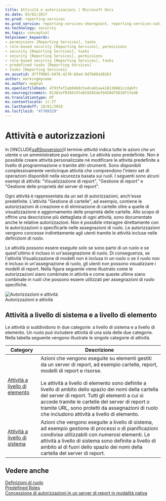 ```yaml
---
title: Attività e autorizzazioni | Microsoft Docs
ms.date: 03/01/2017
ms.prod: reporting-services
ms.prod_service: reporting-services-sharepoint, reporting-services-native
ms.technology: security
ms.topic: conceptual
helpviewer_keywords:
- permissions [Reporting Services], tasks
- role-based security [Reporting Services], permissions
- security [Reporting Services], tasks
- security [Reporting Services], permissions
- role-based security [Reporting Services], tasks
- predefined tasks [Reporting Services]
- tasks [Reporting Services]
ms.assetid: d7ff90b5-b976-4270-b9ad-9d7b801d8263
author: markingmyname
ms.author: maghan
ms.openlocfilehash: 4793fef2ab0460c5adce81aa418130681ccdabfc
ms.sourcegitcommit: 61381ef939415fe019285def9450d7583df1fed0
ms.translationtype: HT
ms.contentlocale: it-IT
ms.lasthandoff: 10/01/2018
ms.locfileid: "47709329"
---
```

# <a name="tasks-and-permissions"></a>Attività e autorizzazioni
  In [!INCLUDE[ssRSnoversion](../../includes/ssrsnoversion-md.md)]il termine *attività* indica tutte le azioni che un utente o un amministratore può eseguire. Le attività sono predefinite. Non è possibile creare attività personalizzate né modificare le attività predefinite a livello di programmazione o tramite altri strumenti. Sono disponibili complessivamente venticinque attività che comprendono l'intero set di operazioni disponibili nella sicurezza basata sui ruoli. I seguenti sono alcuni esempi di attività: "Visualizzazione di report", "Gestione di report" e "Gestione delle proprietà del server di report".  
  
 Ogni attività è rappresentata da un set di autorizzazioni, anch'esse predefinite. L'attività "Gestione di cartelle", ad esempio, contiene le autorizzazioni di creazione e di eliminazione di cartelle oltre a quelle di visualizzazione e aggiornamento delle proprietà delle cartelle. Allo scopo di offrire una descrizione più dettagliata di ogni attività, sono documentate anche le relative autorizzazioni. Non è possibile interagire direttamente con le autorizzazioni o specificarle nelle assegnazioni di ruolo. Le autorizzazioni vengono concesse indirettamente agli utenti tramite le attività incluse nelle definizioni di ruolo.  
  
 Le attività possono essere eseguite solo se sono parte di un ruolo e se quest'ultimo è incluso in un'assegnazione di ruolo. Di conseguenza, se l'attività Visualizzazione di modelli non è inclusa in un ruolo o se il ruolo non è incluso in un'assegnazione di ruolo, gli utenti non possono visualizzare i modelli di report. Nella figura seguente viene illustrato come le autorizzazioni siano combinate in attività e come queste ultime siano combinate in ruoli che possono essere utilizzati per assegnazioni di ruolo specifiche.  
  
 ![Autorizzazioni e attività](../../reporting-services/security/media/report-securityobjects.gif "Autorizzazioni e attività")  
Autorizzazioni e attività  
  
## <a name="system-and-item-level-tasks"></a>Attività a livello di sistema e a livello di elemento  
 Le attività si suddividono in due categorie: a livello di sistema e a livello di elemento. Un ruolo può includere attività di una sola delle due categorie. Nella tabella seguente vengono illustrate le singole categorie di attività.  
  
|Category|Descrizione|  
|--------------|-----------------|  
|[Attività a livello di elemento](../../reporting-services/security/tasks-and-permissions-item-level-tasks.md)|Azioni che vengono eseguite su elementi gestiti da un server di report, ad esempio cartelle, report, modelli di report e risorse.<br /><br /> Le attività a livello di elemento sono definite a livello di ambito dello spazio dei nomi della cartella del server di report. Tutti gli elementi a cui si accede tramite le cartelle del server di report o tramite URL, sono protetti da assegnazioni di ruolo che includono attività a livello di elemento.|  
|[Attività a livello di sistema](../../reporting-services/security/tasks-and-permissions-system-level-tasks.md)|Azioni che vengono eseguite a livello di sistema, ad esempio gestione di processi o di pianificazioni condivise utilizzabili con numerosi elementi. Le attività a livello di sistema sono definite a livello di ambito al di fuori dello spazio dei nomi della cartella del server di report.|  
  
## <a name="see-also"></a>Vedere anche  
 [Definizioni di ruolo](../../reporting-services/security/role-definitions.md)   
 [Predefined Roles](../../reporting-services/security/role-definitions-predefined-roles.md)   
 [Concessione di autorizzazioni in un server di report in modalità nativa](../../reporting-services/security/granting-permissions-on-a-native-mode-report-server.md)  
  
  
